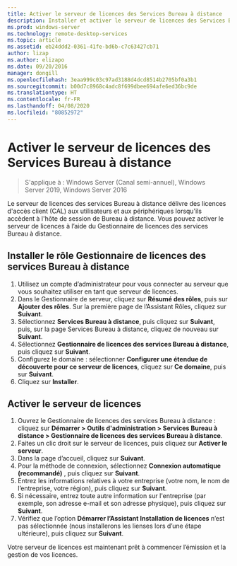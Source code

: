 ```yaml
---
title: Activer le serveur de licences des Services Bureau à distance
description: Installer et activer le serveur de licences des Services Bureau à distance
ms.prod: windows-server
ms.technology: remote-desktop-services
ms.topic: article
ms.assetid: eb24ddd2-0361-41fe-bd6b-c7c63427cb71
author: lizap
ms.author: elizapo
ms.date: 09/20/2016
manager: dongill
ms.openlocfilehash: 3eaa999c03c97ad3188d4dcd8514b2705bf0a3b1
ms.sourcegitcommit: b00d7c8968c4adc8f699dbee694afe6ed36bc9de
ms.translationtype: HT
ms.contentlocale: fr-FR
ms.lasthandoff: 04/08/2020
ms.locfileid: "80852972"
---
```

# <a name="activate-the-remote-desktop-services-license-server"></a>Activer le serveur de licences des Services Bureau à distance

>S'applique à : Windows Server (Canal semi-annuel), Windows Server 2019, Windows Server 2016

Le serveur de licences des services Bureau à distance délivre des licences d'accès client (CAL) aux utilisateurs et aux périphériques lorsqu'ils accèdent à l'hôte de session de Bureau à distance. Vous pouvez activer le serveur de licences à l’aide du Gestionnaire de licences des services Bureau à distance. 

## <a name="install-the-rd-licensing-role"></a>Installer le rôle Gestionnaire de licences des services Bureau à distance

1. Utilisez un compte d’administrateur pour vous connecter au serveur que vous souhaitez utiliser en tant que serveur de licences.
2. Dans le Gestionnaire de serveur, cliquez sur **Résumé des rôles**, puis sur **Ajouter des rôles**.
   Sur la première page de l’Assistant Rôles, cliquez sur **Suivant**.
3. Sélectionnez **Services Bureau à distance**, puis cliquez sur **Suivant**, puis, sur la page Services Bureau à distance, cliquez de nouveau sur **Suivant**.
4. Sélectionnez **Gestionnaire de licences des services Bureau à distance**, puis cliquez sur **Suivant**.
5. Configurez le domaine : sélectionner **Configurer une étendue de découverte pour ce serveur de licences**, cliquez sur **Ce domaine**, puis sur **Suivant**.
6. Cliquez sur **Installer**.

## <a name="activate-the-license-server"></a>Activer le serveur de licences

1. Ouvrez le Gestionnaire de licences des services Bureau à distance : cliquez sur **Démarrer > Outils d'administration > Services Bureau à distance > Gestionnaire de licences des services Bureau à distance**.
2. Faites un clic droit sur le serveur de licences, puis cliquez sur **Activer le serveur**.
3. Dans la page d’accueil, cliquez sur **Suivant**.
4. Pour la méthode de connexion, sélectionnez **Connexion automatique (recommandé)** , puis cliquez sur **Suivant**.
5. Entrez les informations relatives à votre entreprise (votre nom, le nom de l’entreprise, votre région), puis cliquez sur **Suivant**.
6. Si nécessaire, entrez toute autre information sur l'entreprise (par exemple, son adresse e-mail et son adresse physique), puis cliquez sur **Suivant**. 
7. Vérifiez que l’option **Démarrer l’Assistant Installation de licences** n’est pas sélectionnée (nous installerons les lienses lors d’une étape ultérieure), puis cliquez sur **Suivant**.

Votre serveur de licences est maintenant prêt à commencer l’émission et la gestion de vos licences. 